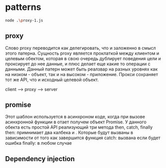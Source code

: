 # patterns

```sh
node .\proxy-1.js
```

## proxy
Слово proxy переводится как делегировать, что и заложенно в смысл этого патерна.
Сущность proxy является проклаткой между клиентом и целевым обектом, которая в свою очередь дублирует поведения цели и проксирует до нее данные, и плюс делает еще какие то операции с данными.
Данный патерн может быть реалзвар на разных уровнях как на низком - объект, так и на высоком - приложение.
Прокси сохраняет тот же API, что и исходный целевой объект.

client --> proxy --> server

## promise
Этот шаблон используется в асинхроном коде, когда при вызове асинхронной функции в отает получем объект Promise. У данного обекта есть простой API реализующий три метода then, catch, finally
then: примнимает два калбека <resolve> и <reject>. Которые будут вызваны в зависимости от того
как завершится функция
catch: вызвана если будет ошибка
finally: в любом случае

## Dependency injection
